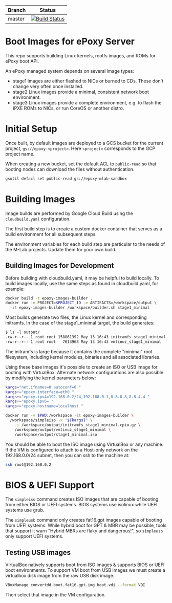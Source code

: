 | Branch | Status |
|--------|--------|
| master | [![Build Status](https://travis-ci.org/m-lab/epoxy-images.svg?branch=master)](https://travis-ci.org/m-lab/epoxy-images) |

# Boot Images for ePoxy Server

This repo supports building Linux kernels, rootfs images, and ROMs for ePoxy
boot API.

An ePoxy managed system depends on several image types:

* stage1 images are either flashed to NICs or burned to CDs. These don't
  change very often once installed.
* stage2 Linux images provide a minimal, consistent network boot environment.
* stage3 Linux images provide a complete environment, e.g. to flash the
  iPXE ROMs to NICs, or run CoreOS or another distro.

# Initial Setup

Once built, by default images are deployed to a GCS bucket for the current
project, `gs://epoxy-<project>`. Here `<project>` corresponds to the GCP
project name.

When creating a new bucket, set the default ACL to `public-read` so that
booting nodes can download the files without authentication.

```sh
gsutil defacl set public-read gs://epoxy-mlab-sandbox
```

# Building Images

Image builds are performed by Google Cloud Build using the `cloudbuild.yaml`
configuration.

The first build step is to create a custom docker container that serves as a
build environment for all subsequent steps.

The environment variables for each build step are particular to the needs of the
M-Lab projects. Update them for your own build.

## Building Images for Development

Before building with cloudbuild.yaml, it may be helpful to build locally. To
build images locally, use the same steps as found in cloudbuild.yaml, for
example:

```sh
docker build -t epoxy-images-builder .
docker run -e PROJECT=$PROJECT_ID -e ARTIFACTS=/workspace/output \
  -it epoxy-images-builder /workspace/builder.sh stage1_minimal
```

Most builds generate two files, the Linux kernel and corresponding initramfs.
In the case of the stage1_minimal target, the build generates:

```txt
$ ls -l output/
-rw-r--r-- 1 root root 158861392 May 13 16:43 initramfs_stage1_minimal.cpio.gz
-rw-r--r-- 1 root root   7013968 May 13 16:43 vmlinuz_stage1_minimal
```

The initramfs is large because it contains the complete "minimal" root
filesystem, including kernel modules, binaries and all associated libraries.

Using these base images it's possible to create an ISO or USB image for
booting with VirtualBox. Alternate network configurations are also possible
by modifying the kernel parameters below:

```bash
kargs="net.ifnames=0 autoconf=0 "
kargs+="epoxy.interface=eth0 "
kargs+="epoxy.ipv4=192.168.0.2/24,192.168.0.1,8.8.8.8,8.8.4.4 "
kargs+="epoxy.ipv6= "
kargs+="epoxy.hostname=localhost "

docker run -v $PWD:/workspace -it epoxy-images-builder \
  /workspace/simpleiso -x "${kargs}" \
    -i /workspace/output/initramfs_stage1_minimal.cpio.gz \
    /workspace/output/vmlinuz_stage1_minimal \
    /workspace/output/stage1_minimal.iso
```

You should be able to boot the ISO image using VirtualBox or any machine.
If the VM is configured to attach to a Host-only network on the 192.168.0.0/24
subnet, then you can ssh to the machine at:

```sh
ssh root@192.168.0.2
```

# BIOS & UEFI Support

The `simpleiso` command creates ISO images that are capable of booting from
either BIOS or UEFI systems. BIOS systems use isolinux while UEFI systems use
grub.

The `simpleusb` command only creates fat16.gpt images capable of booting from
UEFI systems. While hybrid boot for GPT & MBR may be possible, tools that
support it warn "Hybrid MBRs are flaky and dangerous!", so `simpleusb` only
support UEFI systems.

## Testing USB images

VirtualBox natively supports boot from ISO images & supports BIOS or UEFI
boot environments. To support VM boot from USB images we must create a
virtualbox disk image from the raw USB disk image.

```bash
VBoxManage convertdd boot.fat16.gpt.img boot.vdi --format VDI
```

Then select that image in the VM configuration.
